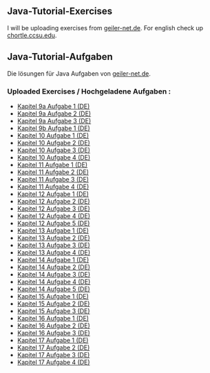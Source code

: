 ## Java-Tutorial-Exercises
I will be uploading exercises from <a href=http://www.gailer-net.de/tutorials/java/index.html>geiler-net.de</a>. For english check up <a href=https://chortle.ccsu.edu/java5/index.html>chortle.ccsu.edu</a>.

## Java-Tutorial-Aufgaben
Die lösungen für Java Aufgaben von <a href=http://www.gailer-net.de/tutorials/java/index.html>geiler-net.de</a>.


### Uploaded Exercises / Hochgeladene Aufgaben :
* <a href=https://github.com/iremben/Java-Tutorial-Exercises/blob/main/kapitel09aaufgabe1.java>Kapitel 9a Aufgabe 1 (DE)</a>
* <a href=https://github.com/iremben/Java-Tutorial-Exercises/blob/main/kapitel09aaufgabe2.java>Kapitel 9a Aufgabe 2 (DE)</a>
* <a href=https://github.com/iremben/Java-Tutorial-Exercises/blob/main/kapitel09aaufgabe3.java>Kapitel 9a Aufgabe 3 (DE)</a>
* <a href=https://github.com/iremben/Java-Tutorial-Exercises/blob/main/kapitel09b_aufgabe1.java>Kapitel 9b Aufgabe 1 (DE)</a>
* <a href=https://github.com/iremben/Java-Tutorial-Exercises/blob/main/kapitel10aufgabe1.java>Kapitel 10 Aufgabe 1 (DE)</a>
* <a href=https://github.com/iremben/Java-Tutorial-Exercises/blob/main/kapitel10aufgabe2.java>Kapitel 10 Aufgabe 2 (DE)</a>
* <a href=https://github.com/iremben/Java-Tutorial-Exercises/blob/main/kapitel10aufgabe3.java>Kapitel 10 Aufgabe 3 (DE)</a>
* <a href=https://github.com/iremben/Java-Tutorial-Exercises/blob/main/kapitel10aufgabe4.java>Kapitel 10 Aufgabe 4 (DE)</a>
* <a href=https://github.com/iremben/Java-Tutorial-Exercises/blob/main/kapitel11aufgabe1.java>Kapitel 11 Aufgabe 1 (DE)</a>
* <a href=https://github.com/iremben/Java-Tutorial-Exercises/blob/main/kapitel11aufgabe2.java>Kapitel 11 Aufgabe 2 (DE)</a>
* <a href=https://github.com/iremben/Java-Tutorial-Exercises/blob/main/kapitel11aufgabe3.java>Kapitel 11 Aufgabe 3 (DE)</a>
* <a href=https://github.com/iremben/Java-Tutorial-Exercises/blob/main/kapitel11aufgabe4.java>Kapitel 11 Aufgabe 4 (DE)</a>
* <a href=https://github.com/iremben/Java-Tutorial-Exercises/blob/main/kapitel12aufgabe1.java>Kapitel 12 Aufgabe 1 (DE)</a>
* <a href=https://github.com/iremben/Java-Tutorial-Exercises/blob/main/kapitel12aufgabe2.java>Kapitel 12 Aufgabe 2 (DE)</a>
* <a href=https://github.com/iremben/Java-Tutorial-Exercises/blob/main/kapitel12aufgabe3.java>Kapitel 12 Aufgabe 3 (DE)</a>
* <a href=https://github.com/iremben/Java-Tutorial-Exercises/blob/main/kapitel12aufgabe4.java>Kapitel 12 Aufgabe 4 (DE)</a>
* <a href=https://github.com/iremben/Java-Tutorial-Exercises/blob/main/kapitel12aufgabe5.java>Kapitel 12 Aufgabe 5 (DE)</a>
* <a href=https://github.com/iremben/Java-Tutorial-Exercises/blob/main/kapitel13aufgabe1.java>Kapitel 13 Aufgabe 1 (DE)</a>
* <a href=https://github.com/iremben/Java-Tutorial-Exercises/blob/main/kapitel13aufgabe2.java>Kapitel 13 Aufgabe 2 (DE)</a>
* <a href=https://github.com/iremben/Java-Tutorial-Exercises/blob/main/kapitel13aufgabe3.java>Kapitel 13 Aufgabe 3 (DE)</a>
* <a href=https://github.com/iremben/Java-Tutorial-Exercises/blob/main/kapitel13aufgabe4.java>Kapitel 13 Aufgabe 4 (DE)</a>
* <a href=https://github.com/iremben/Java-Tutorial-Exercises/blob/main/kapitel14aufgabe4.java>Kapitel 14 Aufgabe 1 (DE)</a>
* <a href=https://github.com/iremben/Java-Tutorial-Exercises/blob/main/kapitel14aufgabe1.java>Kapitel 14 Aufgabe 2 (DE)</a>
* <a href=https://github.com/iremben/Java-Tutorial-Exercises/blob/main/kapitel14aufgabe2.java>Kapitel 14 Aufgabe 3 (DE)</a>
* <a href=https://github.com/iremben/Java-Tutorial-Exercises/blob/main/kapitel14aufgabe3.java>Kapitel 14 Aufgabe 4 (DE)</a>
* <a href=https://github.com/iremben/Java-Tutorial-Exercises/blob/main/kapitel14aufgabe4.java>Kapitel 14 Aufgabe 5 (DE)</a>
* <a href=https://github.com/iremben/Java-Tutorial-Exercises/blob/main/kapitel15aufgabe1.java>Kapitel 15 Aufgabe 1 (DE)</a>
* <a href=https://github.com/iremben/Java-Tutorial-Exercises/blob/main/kapitel15aufgabe2.java>Kapitel 15 Aufgabe 2 (DE)</a>
* <a href=https://github.com/iremben/Java-Tutorial-Exercises/blob/main/kapitel15aufgabe3.java>Kapitel 15 Aufgabe 3 (DE)</a>
* <a href=https://github.com/iremben/Java-Tutorial-Exercises/blob/main/kapitel16aufgabe1.java>Kapitel 16 Aufgabe 1 (DE)</a>
* <a href=https://github.com/iremben/Java-Tutorial-Exercises/blob/main/kapitel16aufgabe2.java>Kapitel 16 Aufgabe 2 (DE)</a>
* <a href=https://github.com/iremben/Java-Tutorial-Exercises/blob/main/kapitel16aufgabe3.java>Kapitel 16 Aufgabe 3 (DE)</a>
* <a href=https://github.com/iremben/Java-Tutorial-Exercises/blob/main/kapitel17aufgabe1.java>Kapitel 17 Aufgabe 1 (DE)</a>
* <a href=https://github.com/iremben/Java-Tutorial-Exercises/blob/main/kapitel17aufgabe2.java>Kapitel 17 Aufgabe 2 (DE)</a>
* <a href=https://github.com/iremben/Java-Tutorial-Exercises/blob/main/kapitel17aufgabe3.java>Kapitel 17 Aufgabe 3 (DE)</a>
* <a href=https://github.com/iremben/Java-Tutorial-Exercises/blob/main/kapitel17aufgabe4.java>Kapitel 17 Aufgabe 4 (DE)</a>

